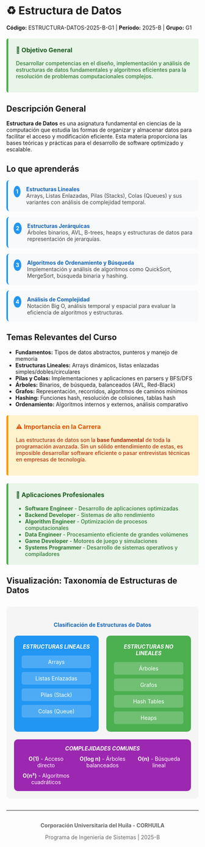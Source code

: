 # ♻️ Estructura de Datos
**Código:** ESTRUCTURA-DATOS-2025-B-G1 | **Período:** 2025-B | **Grupo:** G1

<div style="background-color: #e8f5e8; padding: 20px; border-left: 5px solid #4CAF50; margin: 20px 0; border-radius: 5px;">
<h3 style="color: #1b5e20; margin-top: 0;">🎯 Objetivo General</h3>
<p style="color: #2e7d32; font-weight: 500;">Desarrollar competencias en el diseño, implementación y análisis de estructuras de datos fundamentales y algoritmos eficientes para la resolución de problemas computacionales complejos.</p>
</div>

## Descripción General

**Estructura de Datos** es una asignatura fundamental en ciencias de la computación que estudia las formas de organizar y almacenar datos para facilitar el acceso y modificación eficiente. Esta materia proporciona las bases teóricas y prácticas para el desarrollo de software optimizado y escalable.

## Lo que aprenderás

<div style="counter-reset: learning-counter;">

<div style="counter-increment: learning-counter; display: flex; align-items: flex-start; margin: 15px 0; padding: 15px; background-color: #f8f9fa; border-radius: 8px; border-left: 4px solid #2196F3;">
<div style="background-color: #2196F3; color: white; border-radius: 50%; width: 30px; height: 30px; display: flex; align-items: center; justify-content: center; margin-right: 15px; font-weight: bold;">1</div>
<div>
<strong style="color: #1565c0;">Estructuras Lineales</strong><br>
<span style="color: #424242;">Arrays, Listas Enlazadas, Pilas (Stacks), Colas (Queues) y sus variantes con análisis de complejidad temporal.</span>
</div>
</div>

<div style="counter-increment: learning-counter; display: flex; align-items: flex-start; margin: 15px 0; padding: 15px; background-color: #f8f9fa; border-radius: 8px; border-left: 4px solid #2196F3;">
<div style="background-color: #2196F3; color: white; border-radius: 50%; width: 30px; height: 30px; display: flex; align-items: center; justify-content: center; margin-right: 15px; font-weight: bold;">2</div>
<div>
<strong style="color: #1565c0;">Estructuras Jerárquicas</strong><br>
<span style="color: #424242;">Árboles binarios, AVL, B-trees, heaps y estructuras de datos para representación de jerarquías.</span>
</div>
</div>

<div style="counter-increment: learning-counter; display: flex; align-items: flex-start; margin: 15px 0; padding: 15px; background-color: #f8f9fa; border-radius: 8px; border-left: 4px solid #2196F3;">
<div style="background-color: #2196F3; color: white; border-radius: 50%; width: 30px; height: 30px; display: flex; align-items: center; justify-content: center; margin-right: 15px; font-weight: bold;">3</div>
<div>
<strong style="color: #1565c0;">Algoritmos de Ordenamiento y Búsqueda</strong><br>
<span style="color: #424242;">Implementación y análisis de algoritmos como QuickSort, MergeSort, búsqueda binaria y hashing.</span>
</div>
</div>

<div style="counter-increment: learning-counter; display: flex; align-items: flex-start; margin: 15px 0; padding: 15px; background-color: #f8f9fa; border-radius: 8px; border-left: 4px solid #2196F3;">
<div style="background-color: #2196F3; color: white; border-radius: 50%; width: 30px; height: 30px; display: flex; align-items: center; justify-content: center; margin-right: 15px; font-weight: bold;">4</div>
<div>
<strong style="color: #1565c0;">Análisis de Complejidad</strong><br>
<span style="color: #424242;">Notación Big O, análisis temporal y espacial para evaluar la eficiencia de algoritmos y estructuras.</span>
</div>
</div>

</div>

## Temas Relevantes del Curso

- **Fundamentos:** Tipos de datos abstractos, punteros y manejo de memoria
- **Estructuras Lineales:** Arrays dinámicos, listas enlazadas simples/dobles/circulares
- **Pilas y Colas:** Implementaciones y aplicaciones en parsers y BFS/DFS
- **Árboles:** Binarios, de búsqueda, balanceados (AVL, Red-Black)
- **Grafos:** Representación, recorridos, algoritmos de caminos mínimos
- **Hashing:** Funciones hash, resolución de colisiones, tablas hash
- **Ordenamiento:** Algoritmos internos y externos, análisis comparativo

<div style="background-color: #fff3cd; padding: 20px; border-left: 5px solid #ff9800; margin: 20px 0; border-radius: 5px;">
<h3 style="color: #e65100; margin-top: 0;">⚠️ Importancia en la Carrera</h3>
<p style="color: #bf360c; font-weight: 500;">Las estructuras de datos son la <strong>base fundamental</strong> de toda la programación avanzada. Sin un sólido entendimiento de estas, es imposible desarrollar software eficiente o pasar entrevistas técnicas en empresas de tecnología.</p>
</div>

<div style="background-color: #e8f5e8; padding: 20px; border-left: 5px solid #4CAF50; margin: 20px 0; border-radius: 5px;">
<h3 style="color: #1b5e20; margin-top: 0;">💼 Aplicaciones Profesionales</h3>
<ul style="margin: 0; color: #2e7d32; font-weight: 500;">
<li><strong>Software Engineer</strong> - Desarrollo de aplicaciones optimizadas</li>
<li><strong>Backend Developer</strong> - Sistemas de alto rendimiento</li>
<li><strong>Algorithm Engineer</strong> - Optimización de procesos computacionales</li>
<li><strong>Data Engineer</strong> - Procesamiento eficiente de grandes volúmenes</li>
<li><strong>Game Developer</strong> - Motores de juego y simulaciones</li>
<li><strong>Systems Programmer</strong> - Desarrollo de sistemas operativos y compiladores</li>
</ul>
</div>

## Visualización: Taxonomía de Estructuras de Datos

<div style="text-align: center; margin: 30px 0; padding: 20px; background-color: #f5f5f5; border-radius: 10px;">
<h4 style="color: #1565c0; margin-bottom: 20px;">Clasificación de Estructuras de Datos</h4>

<div style="display: grid; grid-template-columns: 1fr 1fr; gap: 20px; margin: 20px 0;">
  <div style="background-color: #2196F3; color: white; padding: 20px; border-radius: 10px;">
    <h5 style="margin: 0 0 15px 0;">ESTRUCTURAS LINEALES</h5>
    <div style="display: grid; gap: 10px;">
      <div style="background-color: rgba(255,255,255,0.2); padding: 8px; border-radius: 5px;">Arrays</div>
      <div style="background-color: rgba(255,255,255,0.2); padding: 8px; border-radius: 5px;">Listas Enlazadas</div>
      <div style="background-color: rgba(255,255,255,0.2); padding: 8px; border-radius: 5px;">Pilas (Stack)</div>
      <div style="background-color: rgba(255,255,255,0.2); padding: 8px; border-radius: 5px;">Colas (Queue)</div>
    </div>
  </div>
  
  <div style="background-color: #4CAF50; color: white; padding: 20px; border-radius: 10px;">
    <h5 style="margin: 0 0 15px 0;">ESTRUCTURAS NO LINEALES</h5>
    <div style="display: grid; gap: 10px;">
      <div style="background-color: rgba(255,255,255,0.2); padding: 8px; border-radius: 5px;">Árboles</div>
      <div style="background-color: rgba(255,255,255,0.2); padding: 8px; border-radius: 5px;">Grafos</div>
      <div style="background-color: rgba(255,255,255,0.2); padding: 8px; border-radius: 5px;">Hash Tables</div>
      <div style="background-color: rgba(255,255,255,0.2); padding: 8px; border-radius: 5px;">Heaps</div>
    </div>
  </div>
</div>

<div style="background-color: #9C27B0; color: white; padding: 15px; border-radius: 10px; margin-top: 20px;">
  <h5 style="margin: 0 0 10px 0;">COMPLEJIDADES COMUNES</h5>
  <div style="display: grid; grid-template-columns: repeat(auto-fit, minmax(120px, 1fr)); gap: 10px; font-size: 14px;">
    <div><strong>O(1)</strong> - Acceso directo</div>
    <div><strong>O(log n)</strong> - Árboles balanceados</div>
    <div><strong>O(n)</strong> - Búsqueda lineal</div>
    <div><strong>O(n²)</strong> - Algoritmos cuadráticos</div>
  </div>
</div>
</div>

---

<div style="text-align: center; color: #666; margin-top: 30px;">
<p><strong>Corporación Universitaria del Huila - CORHUILA</strong></p>
<p>Programa de Ingeniería de Sistemas | 2025-B</p>
</div>
